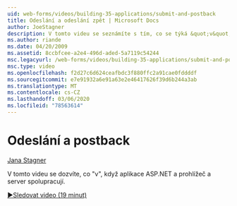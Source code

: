 ```yaml
---
uid: web-forms/videos/building-35-applications/submit-and-postback
title: Odeslání a odeslání zpět | Microsoft Docs
author: JoeStagner
description: V tomto videu se seznámíte s tím, co se týká &quot;v&quot;, když ASP.NET a server vaší aplikace v prohlížeči pracují.
ms.author: riande
ms.date: 04/20/2009
ms.assetid: 8ccbfcee-a2e4-496d-aded-5a7119c54244
msc.legacyurl: /web-forms/videos/building-35-applications/submit-and-postback
msc.type: video
ms.openlocfilehash: f2d27c6d624ceafbdc3f880ffc2a91cae0fddddf
ms.sourcegitcommit: e7e91932a6e91a63e2e46417626f39d6b244a3ab
ms.translationtype: MT
ms.contentlocale: cs-CZ
ms.lasthandoff: 03/06/2020
ms.locfileid: "78563614"
---
```

# <a name="submit-and-postback"></a>Odeslání a postback

[Jana Stagner](https://github.com/JoeStagner)

V tomto videu se dozvíte, co &quot;v&quot;, když aplikace ASP.NET a prohlížeč a server spolupracují.

[&#9654;Sledovat video (19 minut)](https://channel9.msdn.com/Blogs/ASP-NET-Site-Videos/submit-and-postback)
